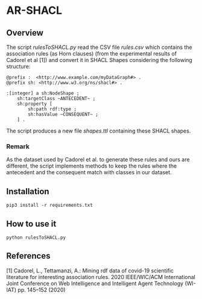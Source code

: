 # AR-SHACL

## Overview

The script *rulesToSHACL.py* read the CSV file *rules.csv* which contains the association rules (as Horn clauses)
(from the experimental results of Cadorel et al [1]) and convert it in SHACL Shapes considering 
the following structure:

```
@prefix :  <http://www.example.com/myDataGraph#> .
@prefix sh: <http://www.w3.org/ns/shacl#> .

:[integer] a sh:NodeShape ;
    sh:targetClass ~ANTECEDENT~ ;
    sh:property [  
        sh:path rdf:type ;  
        sh:hasValue ~CONSEQUENT~ ;
    ] .
```

The script produces a new file *shapes.ttl* containing these SHACL shapes.

### Remark

As the dataset used by Cadorel et al. to generate these rules and ours are different,
the script implements methods to keep the rules where the antecedent and the consequent match with classes
in our dataset.

## Installation

```pip3 install -r requirements.txt```

## How to use it

```python rulesToSHACL.py```

## References 

[1] Cadorel, L., Tettamanzi, A.: Mining rdf data of covid-19 scientific literature for
interesting association rules. 2020 IEEE/WIC/ACM International Joint Conference on 
Web Intelligence and Intelligent Agent Technology (WI-IAT) pp. 145–152 (2020)